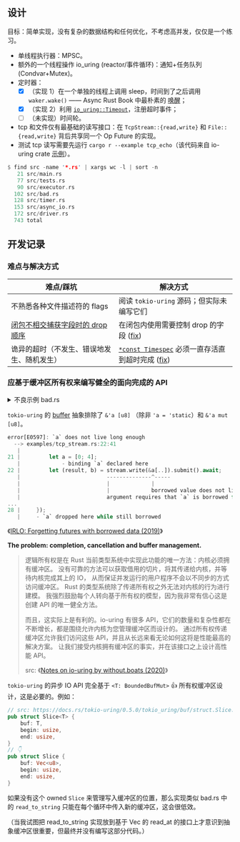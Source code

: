 
## 设计

目标：简单实现，没有复杂的数据结构和任何优化，不考虑高并发，仅仅是一个练习。

* 单线程执行器：MPSC。
* 额外的一个线程操作 io_uring (reactor/事件循环)：通知+任务队列 (Condvar+Mutex)。
* 定时器：
  - [x] （实现 1）在一个单独的线程上调用 sleep，时间到了之后调用 `waker.wake()` —— Async Rust Book 中最朴素的 [唤醒][arb-wakeups]；
  - [x] （实现 2）利用 [`io_uring::Timeout`]，注册超时事件；
  - [ ] （未实现）时间轮。
* tcp 和文件仅有最基础的读写接口：在 `TcpStream::{read,write}` 和 `File::{read,write}` 背后共享同一个 Op Future 的实现。
* 测试 tcp 读写需要先运行 `cargo r --example tcp_echo`（该代码来自 io-uring crate [示例][tcp_echo]）。

[arb-wakeups]: https://rust-lang.github.io/async-book/02_execution/03_wakeups.html
[`io_uring::Timeout`]: https://docs.rs/io-uring/latest/io_uring/opcode/struct.Timeout.html
[tcp_echo]: https://github.com/tokio-rs/io-uring/blob/c1c37735f3f94f12c773bbec6726d6d3db5ef14e/examples/tcp_echo.rs

```rust
$ find src -name '*.rs' | xargs wc -l | sort -n
   21 src/main.rs
   77 src/tests.rs
   90 src/executor.rs
  102 src/bad.rs
  128 src/timer.rs
  153 src/async_io.rs
  172 src/driver.rs
  743 total
```

## 开发记录

### 难点与解决方式

| 难点/踩坑                                      | 解决方式                                                            |
|------------------------------------------------|---------------------------------------------------------------------|
| 不熟悉各种文件描述符的 flags                   | 阅读 `tokio-uring` 源码；但实际未编写它们                           |
| [闭包不相交捕获字段时的 drop 顺序][drop-order] | 在闭包内使用需要控制 drop 的字段 ([fix][fix-drop])                  |
| 诡异的超时（不发生、错误地发生、随机发生）     | [`*const Timespec`] 必须一直存活直到超时完成  ([fix][fix-Timespec]) |

[drop-order]: https://doc.rust-lang.org/stable/edition-guide/rust-2021/disjoint-capture-in-closures.html#drop-order
[`*const Timespec`]: https://docs.rs/io-uring/latest/io_uring/opcode/struct.Timeout.html#method.new
[fix-drop]: https://github.com/zjp-CN/os-notes/commit/7f4022adda920280008fdaa08e436b001d00e264
[fix-Timespec]: https://github.com/zjp-CN/os-notes/commit/b8647ba049e3f1f2defd8434a9a3965b5916e7df#diff-47455ac29522bfd90d8bb00f886371ef393deeb90980e3d1a99b08893e7e1f6f

### 应基于缓冲区所有权来编写健全的面向完成的 API

<details>

<summary>不良示例 bad.rs</summary>

```rust
/// Bad practice with borrowed buffer!!! (Though it works.)
fn read_at(path: &str, offset: u64, buf: &mut [u8]) -> impl Future<Output = Result<usize>> {
  ...
}
```

</details>

`tokio-uring` 的 [buffer](https://docs.rs/tokio-uring/0.5.0/tokio_uring/buf/index.html) 抽象排除了 `&'a [u8]`
（除非 `'a = 'static`）和 `&'a mut [u8]`。

```rust
error[E0597]: `a` does not live long enough
  --> examples/tcp_stream.rs:22:41
   |
21 |         let a = [0; 4];
   |             - binding `a` declared here
22 |         let (result, b) = stream.write(&a[..]).submit().await;
   |                           --------------^-----
   |                           |             |
   |                           |             borrowed value does not live long enough
   |                           argument requires that `a` is borrowed for `'static`
...
28 |     });
   |     - `a` dropped here while still borrowed
```


《[IRLO: Forgetting futures with borrowed data (2019)](https://internals.rust-lang.org/t/forgetting-futures-with-borrowed-data/10824)》

**The problem: completion, cancellation and buffer management.**

> 逻辑所有权是在 Rust 当前类型系统中实现此功能的唯一方法：内核必须拥有缓冲区。
> 没有可靠的方法可以获取借用的切片，将其传递给内核，并等待内核完成其上的 IO，
> 从而保证并发运行的用户程序不会以不同步的方式访问缓冲区。
> Rust 的类型系统除了传递所有权之外无法对内核的行为进行建模。
> 我强烈鼓励每个人转向基于所有权的模型，因为我非常有信心这是创建 API 的唯一健全方法。
>
> 而且，这实际上是有利的。io-uring 有很多 API，它们的数量和复杂性都在不断增长，都是围绕允许内核为您管理缓冲区而设计的。
> 通过所有权传递缓冲区允许我们访问这些 API，并且从长远来看无论如何这将是性能最高的解决方案。
> 让我们接受内核拥有缓冲区的事实，并在该接口之上设计高性能 API。
> 
> src: 《[Notes on io-uring by without.boats (2020)](https://without.boats/blog/io-uring/)》


`tokio-uring` 的异步 IO API 完全基于 `<T: BoundedBufMut>` 👍 所有权缓冲区设计，这是必要的。例如：

```rust
// src: https://docs.rs/tokio-uring/0.5.0/tokio_uring/buf/struct.Slice.html
pub struct Slice<T> {
    buf: T,
    begin: usize,
    end: usize,
}
// 👇
pub struct Slice {
    buf: Vec<u8>,
    begin: usize,
    end: usize,
}
```

如果没有这个 owned `Slice` 来管理写入缓冲区的位置，那么实现类似 bad.rs 中的 `read_to_string` 只能在每个循环中传入新的缓冲区，这会很低效。

（当我试图把 read_to_string 实现放到基于 Vec 的 read_at 的接口上才意识到抽象缓冲区很重要，但最终并没有编写这部分代码。）
